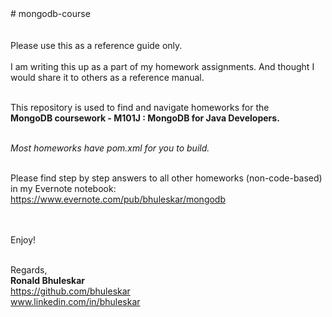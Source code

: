 <HTML>
<BODY>
# mongodb-course
<BR><BR><BR>
Please use this as a reference guide only.
<BR><BR>
I am writing this up as a part of my homework assignments. And thought I would share it to others as a reference manual. 
<BR><BR>

This repository is used to find and navigate homeworks for the
<BR>
<B>MongoDB coursework - M101J : MongoDB for Java Developers.</B>
<BR><BR>

<I>Most homeworks have pom.xml for you to build.</I>
<BR><BR>

Please find step by step answers to all other homeworks (non-code-based) in my Evernote notebook:
https://www.evernote.com/pub/bhuleskar/mongodb
<BR><BR><BR>

Enjoy!
<BR><BR>

Regards,
<BR>
<B>Ronald Bhuleskar</B>
<BR>
https://github.com/bhuleskar
<BR>
www.linkedin.com/in/bhuleskar
</BODY>
</HTML>
